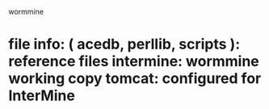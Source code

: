 wormmine

file info:
( acedb, perllib, scripts ): reference files
intermine: wormmine working copy
tomcat: configured for InterMine
========
